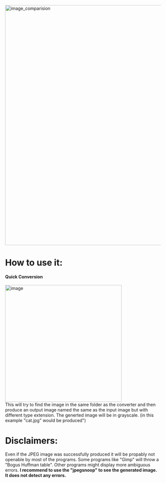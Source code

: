 <img width="774" alt="image_comparision" src="https://github.com/user-attachments/assets/70c03017-7da1-4b19-b538-9ac5cf7cc4af">

<h1>
How to use it:
</h1>


<h4> Quick Conversion</h4>
<img width="377" alt="image" src="https://github.com/user-attachments/assets/48ad7f63-06b3-42ec-bb3b-8d80eb7db731"> <br>
This will try to find the image in the same folder as the converter and then produce an output image named the same as the input image but with different type extension.
The generted image will be in grayscale.
(in this example "cat.jpg" would be produced")

<h1>Disclaimers:</h1>
Even if the JPEG image was successfully produced it will be propably not openable by most of the programs.
Some programs like "Gimp" will throw a "Bogus Huffman table".
Other programs might display more ambiguous errors.
<strong>I recommend to use the "jpegsnoop" to see the generated image. It does not detect any errors.</strong>


